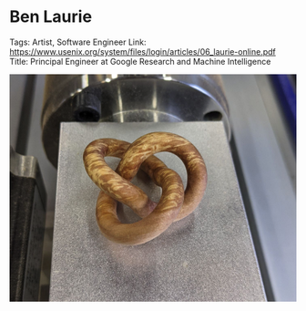 # Ben Laurie

Tags: Artist, Software Engineer
Link: https://www.usenix.org/system/files/login/articles/06_laurie-online.pdf
Title: Principal Engineer at Google Research and Machine Intelligence

![Untitled](Ben%20Laurie%20dcc1c8c3674343eb949e45c0dc3633c4/Untitled.png)